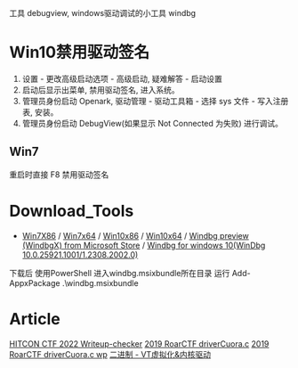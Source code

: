工具
debugview, windows驱动调试的小工具
windbg

# Win10禁用驱动签名
1. 设置 - 更改高级启动选项 - 高级启动, 疑难解答 - 启动设置
2. 启动后显示出菜单, 禁用驱动签名, 进入系统。
3. 管理员身份启动 Openark,  驱动管理 - 驱动工具箱 - 选择 sys 文件 - 写入注册表, 安装。
4. 管理员身份启动 DebugView(如果显示 Not Connected 为失败) 进行调试。
## Win7
重启时直接 F8 禁用驱动签名



# Download_Tools
- [Win7X86](http://download.microsoft.com/download/A/6/A/A6AC035D-DA3F-4F0C-ADA4-37C8E5D34E3D/setup/WinSDKDebuggingTools/dbg_x86.msi​)
/ [Win7x64](http://download.microsoft.com/download/A/6/A/A6AC035D-DA3F-4F0C-ADA4-37C8E5D34E3D/setup/WinSDKDebuggingTools_amd64/dbg_amd64.msi​)
/ [Win10x86](https://download.microsoft.com/download/4/2/2/42245968-6A79-4DA7-A5FB-08C0AD0AE661/windowssdk/Installers/X86%20Debuggers%20And%20Tools-x86_en-us.msi​)
/ [Win10x64](https://download.microsoft.com/download/4/2/2/42245968-6A79-4DA7-A5FB-08C0AD0AE661/windowssdk/Installers/X64%20Debuggers%20And%20Tools-x64_en-us.msi​)
/ [Windbg preview (WindbgX) from Microsoft Store​](https://www.microsoft.com/store/p/windbg/9pgjgd53tn86​)
/ [Windbg for windows 10(WinDbg 10.0.25921.1001/1.2308.2002.0)​](https://windbg.download.prss.microsoft.com/dbazure/prod/1-2308-2002-0/windbg.msixbundle​)

下载后 使用PowerShell 进入windbg.msixbundle所在目录​
运行 Add-AppxPackage .\windbg.msixbundle

# Article

[HITCON CTF 2022 Writeup-checker](https://www.bilibili.com/read/cv20807188/)
[2019 RoarCTF driverCuora.c](https://github.com/berTrAM888/RoarCTF-Writeup-some-Source-Code/blob/master/Reverse/zprotect/src/driverCuora.c)
[2019 RoarCTF driverCuora.c wp](https://www.secpulse.com/archives/115908.html)
[二进制 - VT虚拟化&内核驱动](https://www.bilibili.com/video/BV1Yw4m117SN/)
